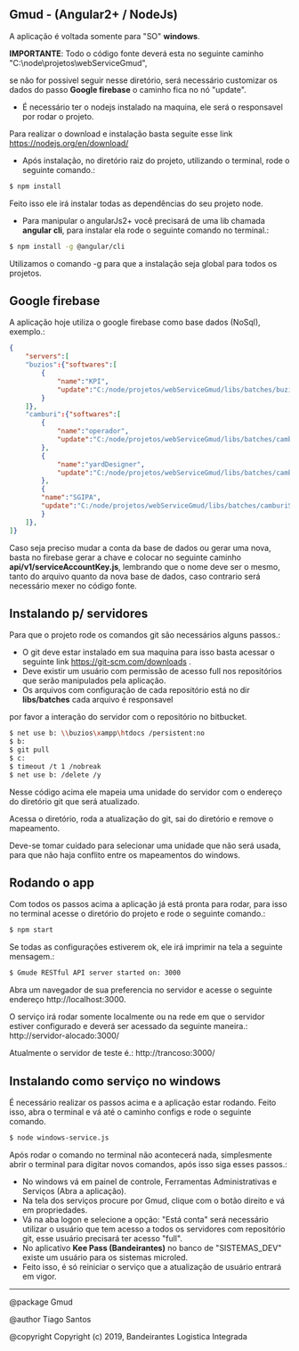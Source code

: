 
## Gmud - (Angular2+ / NodeJs)

A aplicação é voltada somente para "SO" **windows**.

**IMPORTANTE**: Todo o código fonte deverá esta no seguinte caminho "C:\node\projetos\webServiceGmud",

se não for possivel seguir nesse diretório, será necessário customizar os dados do passo **Google firebase** o caminho fica no nó "update".

- É necessário ter o nodejs instalado na maquina, ele será o responsavel por rodar o projeto.

Para realizar o download e instalação basta seguite esse link https://nodejs.org/en/download/

- Após instalação, no diretório raiz do projeto, utilizando o terminal, rode o seguinte comando.:

```bash
$ npm install
```

Feito isso ele irá instalar todas as dependências do seu projeto node.
- Para manipular o angularJs2+ você precisará de uma lib chamada **angular cli**, para instalar ela rode o seguinte comando no terminal.:
```bash
$ npm install -g @angular/cli
```
Utilizamos o comando -g para que a instalação seja global para todos os projetos.

## Google firebase
A aplicação hoje utiliza o google firebase como base dados (NoSql), exemplo.:

```json
{
    "servers":[
    "buzios":{"softwares":[
        {
            "name":"KPI",
            "update":"C:/node/projetos/webServiceGmud/libs/batches/buziosKpiBandSubProjPush.bat"
        }
    ]},
    "camburi":{"softwares":[
        {
            "name":"operador",
            "update":"C:/node/projetos/webServiceGmud/libs/batches/camburiOperadorPush.bat"
        },
        {   
            "name":"yardDesigner",
            "update":"C:/node/projetos/webServiceGmud/libs/batches/camburiYardDesignerPush.bat"
        },
        {
        "name":"SGIPA",
        "update":"C:/node/projetos/webServiceGmud/libs/batches/camburiSGIPAPush.bat"
        }
    ]},
]}
```

Caso seja preciso mudar a conta da base de dados ou gerar uma nova, basta no firebase gerar a chave e colocar no seguinte caminho **api/v1/serviceAccountKey.js**, lembrando que o nome deve ser o mesmo, tanto do arquivo quanto da nova base de dados, caso contrario será necessário mexer no código fonte.

## Instalando p/ servidores

Para que o projeto rode os comandos git são necessários alguns passos.:
- O git deve estar instalado em sua maquina para isso basta acessar o seguinte link https://git-scm.com/downloads .
- Deve existir um usuário com permissão de acesso full nos repositórios que serão manipulados pela aplicação.
- Os arquivos com configuração de cada repositório está no dir **libs/batches** cada arquivo é responsavel

por favor a interação do servidor com o repositório no bitbucket.

```bash
$ net use b: \\buzios\xampp\htdocs /persistent:no
$ b:
$ git pull
$ c:
$ timeout /t 1 /nobreak
$ net use b: /delete /y
```

Nesse código acima ele mapeia uma unidade do servidor com o endereço do diretório git que será atualizado.

Acessa o diretório, roda a atualização do git, sai do diretório e remove o mapeamento.

Deve-se tomar cuidado para selecionar uma unidade que não será usada, para que não haja conflito entre os mapeamentos do windows.

  
## Rodando o app

Com todos os passos acima a aplicação já está pronta para rodar, para isso no terminal acesse o diretório do projeto e rode o seguinte comando.:

```bash
$ npm start
```

Se todas as configurações estiverem ok, ele irá imprimir na tela a seguinte mensagem.:

```bash
$ Gmude RESTful API server started on: 3000
```
Abra um navegador de sua preferencia no servidor e acesse o seguinte endereço http://localhost:3000.

O serviço irá rodar somente localmente ou na rede em que o servidor estiver configurado e deverá ser acessado da seguinte maneira.:
http://servidor-alocado:3000/

Atualmente o servidor de teste é.:
http://trancoso:3000/


## Instalando como serviço no windows

É necessário realizar os passos acima e a aplicação estar rodando.
Feito isso, abra o terminal e vá até o caminho configs e rode o seguinte comando.

```bash
$ node windows-service.js
```
Após rodar o comando no terminal não acontecerá nada, simplesmente abrir o terminal para digitar novos comandos, após isso siga esses passos.:

- No windows vá em painel de controle, Ferramentas Administrativas e Serviços (Abra a aplicação).
- Na tela dos serviços procure por Gmud, clique com o botão direito e vá em propriedades.
- Vá na aba logon e selecione a opção: "Está conta" será necessário utilizar o usuário que tem acesso a todos os servidores com repositório git, esse usuário precisará ter acesso "full".
- No aplicativo **Kee Pass (Bandeirantes)** no banco de "SISTEMAS_DEV" existe um usuário para os sistemas microled.
- Feito isso, é só reiniciar o serviço que a atualização de usuário entrará em vigor.
-----

@package Gmud

@author Tiago Santos

@copyright Copyright (c) 2019, Bandeirantes Logistica Integrada